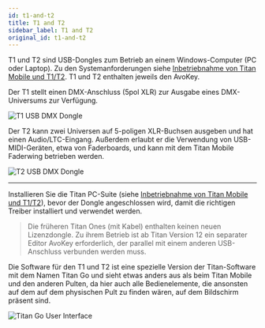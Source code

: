 ```yaml
---
id: t1-and-t2
title: T1 and T2
sidebar_label: T1 and T2
original_id: t1-and-t2
---
```


T1 und T2 sind USB-Dongles zum Betrieb an einem Windows-Computer (PC oder
Laptop). Zu den Systemanforderungen siehe [Inbetriebnahme von Titan Mobile und T1/T2](../titan-basics.md#inbetriebnahme-von-titan-mobile-und-t1t2). T1 und T2 enthalten jeweils den AvoKey.

Der T1 stellt einen DMX-Anschluss (5pol XLR) zur Ausgabe eines
DMX-Universums zur Verfügung.

![T1 USB DMX Dongle](/docs/images/T1.png)

Der T2 kann zwei Universen auf 5-poligen XLR-Buchsen ausgeben und hat
einen Audio/LTC-Eingang. Außerdem erlaubt er die Verwendung von
USB-MIDI-Geräten, etwa von Faderboards, und kann mit dem Titan Mobile
Faderwing betrieben werden.

![T2 USB DMX Dongle](/docs/images/T2.png)


[](https://youtu.be/wO94RvG6agI "T2 USB Interface")

---

Installieren Sie die Titan PC-Suite (siehe [Inbetriebnahme von Titan Mobile und T1/T2](../titan-basics.md#inbetriebnahme-von-titan-mobile-und-t1t2)), bevor der
Dongle angeschlossen wird, damit die richtigen Treiber installiert und
verwendet werden.

> Die früheren Titan Ones (mit Kabel) enthalten keinen neuen Lizenzdongle. Zu ihrem Betrieb ist ab Titan Version 12 ein separater Editor AvoKey erforderlich, der parallel mit einem anderen USB-Anschluss verbunden werden muss.

Die Software für den T1 und T2 ist eine spezielle Version der
Titan-Software mit dem Namen Titan Go und sieht etwas anders aus als
beim Titan Mobile und den anderen Pulten, da hier auch alle
Bedienelemente, die ansonsten auf dem auf dem physischen Pult zu finden
wären, auf dem Bildschirm präsent sind.

![Titan Go User Interface](/docs/images/Titan-Go-User-Interface.png)
